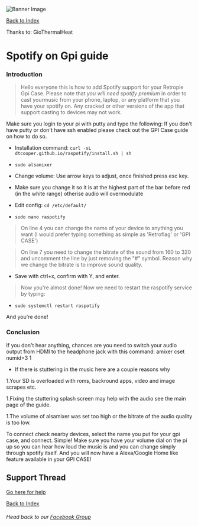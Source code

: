 ![Banner Image](https://sinisterspatula.github.io/RetroflagGpiGuides/images/GuidesBanner.png)

[Back to Index](https://sinisterspatula.github.io/RetroflagGpiGuides/)

Thanks to: GioThermalHeat

# Spotify on Gpi guide

### Introduction

> Hello everyone this is how to add Spotify support for your Retropie Gpi Case. Please note that *you will need spotify premium* in order to cast yourmusic from your phone, laptop, or any platform that you have your spotify on. Any cracked or other versions of the app that support casting to devices may not work.

Make sure you login to your pi with putty and type the following:
If you don't have putty or don't have ssh enabled please check out the GPI Case guide on how to do so.

* Installation command:  `curl -sL dtcooper.github.io/raspotify/install.sh | sh`

* `sudo alsamixer`

* Change volume: Use arrow keys to adjust, once finished press esc key.

* Make sure you change it so it is at the highest part of the bar before red (in the white range) otherise audio will overmodulate

* Edit config: `cd /etc/default/`

* `sudo nano raspotify`

> On line 4 you can change the name of your device to anything you want (I would prefer typing something as simple as 'Retroflag' or 'GPI CASE')

> On line 7 you need to change the bitrate of the sound from 160 to 320 and uncomment the line by just removing the "#" symbol. Reason why we change the bitrate is to improve sound quality.

* Save with ctrl+x, confirm with Y, and enter.

> Now you're almost done! Now we need to restart the raspotify service by typing:

* `sudo systemctl restart raspotify`

And you're done!

### Conclusion

If you don't hear anything, chances are you need to switch your audio output from HDMI to the headphone jack with this command:
amixer cset numid=3 1

* If there is stuttering in the music here are a couple reasons why

1.Your SD is overloaded with roms, backround apps, video and image scrapes etc.

1.Fixing the stuttering splash screen may help with the audio see the main page of the guide.

1.The volume of alsamixer was set too high or the bitrate of the audio quality is too low.

To connect check nearby devices, select the name you put for your gpi case, and connect. Simple! Make sure you have your volume dial on the pi up so you can hear how loud the music is and you can change simply through spotify itself. And you will now have a Alexa/Google Home like feature available in your GPI CASE!



## Support Thread
[Go here for help](https://www.facebook.com/groups/401660300458844/)

[Back to Index](https://sinisterspatula.github.io/RetroflagGpiGuides/)

###### Head back to our [Facebook Group](https://www.facebook.com/groups/401660300458844/)

